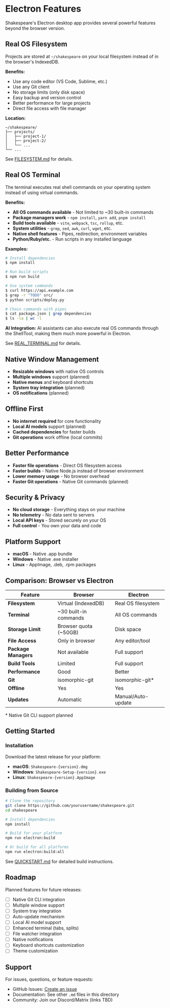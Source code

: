 # Electron Features

Shakespeare's Electron desktop app provides several powerful features beyond the browser version.

## Real OS Filesystem

Projects are stored at `~/shakespeare` on your local filesystem instead of in the browser's IndexedDB.

**Benefits:**
- Use any code editor (VS Code, Sublime, etc.)
- Use any Git client
- No storage limits (only disk space)
- Easy backup and version control
- Better performance for large projects
- Direct file access with file manager

**Location:**
```
~/shakespeare/
├── projects/
│   ├── project-1/
│   ├── project-2/
│   └── ...
└── ...
```

See [FILESYSTEM.md](./FILESYSTEM.md) for details.

## Real OS Terminal

The terminal executes real shell commands on your operating system instead of using virtual commands.

**Benefits:**
- **All OS commands available** - Not limited to ~30 built-in commands
- **Package managers work** - `npm install`, `yarn add`, `pnpm install`
- **Build tools available** - `vite`, `webpack`, `tsc`, `rollup`, etc.
- **System utilities** - `grep`, `sed`, `awk`, `curl`, `wget`, etc.
- **Native shell features** - Pipes, redirection, environment variables
- **Python/Ruby/etc.** - Run scripts in any installed language

**Examples:**

```bash
# Install dependencies
$ npm install

# Run build scripts
$ npm run build

# Use system commands
$ curl https://api.example.com
$ grep -r "TODO" src/
$ python scripts/deploy.py

# Chain commands with pipes
$ cat package.json | grep dependencies
$ ls -la | wc -l
```

**AI Integration:**
AI assistants can also execute real OS commands through the ShellTool, making them much more powerful in Electron.

See [REAL_TERMINAL.md](./REAL_TERMINAL.md) for details.

## Native Window Management

- **Resizable windows** with native OS controls
- **Multiple windows** support (planned)
- **Native menus** and keyboard shortcuts
- **System tray integration** (planned)
- **OS notifications** (planned)

## Offline First

- **No internet required** for core functionality
- **Local AI models** support (planned)
- **Cached dependencies** for faster builds
- **Git operations** work offline (local commits)

## Better Performance

- **Faster file operations** - Direct OS filesystem access
- **Faster builds** - Native Node.js instead of browser environment
- **Lower memory usage** - No browser overhead
- **Faster Git operations** - Native Git commands (planned)

## Security & Privacy

- **No cloud storage** - Everything stays on your machine
- **No telemetry** - No data sent to servers
- **Local API keys** - Stored securely on your OS
- **Full control** - You own your data and code

## Platform Support

- **macOS** - Native .app bundle
- **Windows** - Native .exe installer
- **Linux** - AppImage, .deb, .rpm packages

## Comparison: Browser vs Electron

| Feature | Browser | Electron |
|---------|---------|----------|
| **Filesystem** | Virtual (IndexedDB) | Real OS filesystem |
| **Terminal** | ~30 built-in commands | All OS commands |
| **Storage Limit** | Browser quota (~50GB) | Disk space |
| **File Access** | Only in browser | Any editor/tool |
| **Package Managers** | Not available | Full support |
| **Build Tools** | Limited | Full support |
| **Performance** | Good | Better |
| **Git** | isomorphic-git | isomorphic-git* |
| **Offline** | Yes | Yes |
| **Updates** | Automatic | Manual/Auto-update |

\* Native Git CLI support planned

## Getting Started

### Installation

Download the latest release for your platform:
- **macOS**: `Shakespeare-{version}.dmg`
- **Windows**: `Shakespeare-Setup-{version}.exe`
- **Linux**: `Shakespeare-{version}.AppImage`

### Building from Source

```bash
# Clone the repository
git clone https://github.com/yourusername/shakespeare.git
cd shakespeare

# Install dependencies
npm install

# Build for your platform
npm run electron:build

# Or build for all platforms
npm run electron:build:all
```

See [QUICKSTART.md](./QUICKSTART.md) for detailed build instructions.

## Roadmap

Planned features for future releases:

- [ ] Native Git CLI integration
- [ ] Multiple window support
- [ ] System tray integration
- [ ] Auto-update mechanism
- [ ] Local AI model support
- [ ] Enhanced terminal (tabs, splits)
- [ ] File watcher integration
- [ ] Native notifications
- [ ] Keyboard shortcuts customization
- [ ] Theme customization

## Support

For issues, questions, or feature requests:
- GitHub Issues: [Create an issue](https://github.com/yourusername/shakespeare/issues)
- Documentation: See other `.md` files in this directory
- Community: Join our Discord/Matrix (links TBD)
